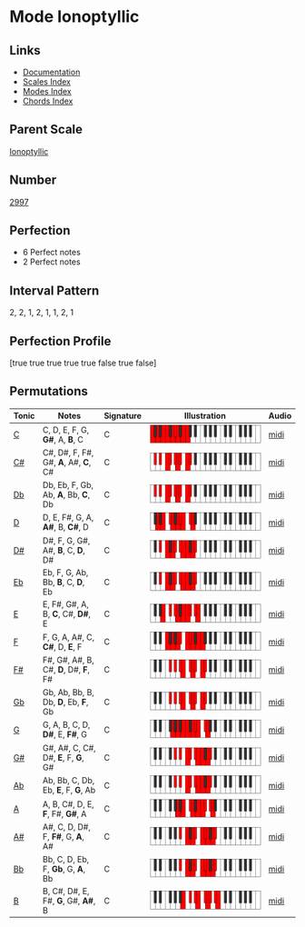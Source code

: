 # Mode Ionoptyllic

## Links

- [Documentation](index.md)
- [Scales Index](Scales.md)
- [Modes Index](Modes.md)
- [Chords Index](Chords.md)

## Parent Scale

[Ionoptyllic](ScaleIonoptyllic.md)

## Number

[2997](https://ianring.com/musictheory/scales/2997)

## Perfection

- 6 Perfect notes
- 2 Perfect notes

## Interval Pattern

2, 2, 1, 2, 1, 1, 2, 1

## Perfection Profile

[true true true true true false true false]

## Permutations

| Tonic | Notes | Signature | Illustration | Audio |
|-------|-------|-----------|--------------|-------|
| [C](ModeCNaturalIonoptyllic.md) | C, D, E, F, G, **G#**, A, **B**, C | C | ![CNaturalIonoptyllic](ModeCNaturalIonoptyllic.png) | [midi](https://github.com/edipermadi/music/blob/main/docs/ModeCNaturalIonoptyllic.mid?raw=true) |
| [C#](ModeCSharpIonoptyllic.md) | C#, D#, F, F#, G#, **A**, A#, **C**, C# | C | ![CSharpIonoptyllic](ModeCSharpIonoptyllic.png) | [midi](https://github.com/edipermadi/music/blob/main/docs/ModeCSharpIonoptyllic.mid?raw=true) |
| [Db](ModeDFlatIonoptyllic.md) | Db, Eb, F, Gb, Ab, **A**, Bb, **C**, Db | C | ![DFlatIonoptyllic](ModeDFlatIonoptyllic.png) | [midi](https://github.com/edipermadi/music/blob/main/docs/ModeDFlatIonoptyllic.mid?raw=true) |
| [D](ModeDNaturalIonoptyllic.md) | D, E, F#, G, A, **A#**, B, **C#**, D | C | ![DNaturalIonoptyllic](ModeDNaturalIonoptyllic.png) | [midi](https://github.com/edipermadi/music/blob/main/docs/ModeDNaturalIonoptyllic.mid?raw=true) |
| [D#](ModeDSharpIonoptyllic.md) | D#, F, G, G#, A#, **B**, C, **D**, D# | C | ![DSharpIonoptyllic](ModeDSharpIonoptyllic.png) | [midi](https://github.com/edipermadi/music/blob/main/docs/ModeDSharpIonoptyllic.mid?raw=true) |
| [Eb](ModeEFlatIonoptyllic.md) | Eb, F, G, Ab, Bb, **B**, C, **D**, Eb | C | ![EFlatIonoptyllic](ModeEFlatIonoptyllic.png) | [midi](https://github.com/edipermadi/music/blob/main/docs/ModeEFlatIonoptyllic.mid?raw=true) |
| [E](ModeENaturalIonoptyllic.md) | E, F#, G#, A, B, **C**, C#, **D#**, E | C | ![ENaturalIonoptyllic](ModeENaturalIonoptyllic.png) | [midi](https://github.com/edipermadi/music/blob/main/docs/ModeENaturalIonoptyllic.mid?raw=true) |
| [F](ModeFNaturalIonoptyllic.md) | F, G, A, A#, C, **C#**, D, **E**, F | C | ![FNaturalIonoptyllic](ModeFNaturalIonoptyllic.png) | [midi](https://github.com/edipermadi/music/blob/main/docs/ModeFNaturalIonoptyllic.mid?raw=true) |
| [F#](ModeFSharpIonoptyllic.md) | F#, G#, A#, B, C#, **D**, D#, **F**, F# | C | ![FSharpIonoptyllic](ModeFSharpIonoptyllic.png) | [midi](https://github.com/edipermadi/music/blob/main/docs/ModeFSharpIonoptyllic.mid?raw=true) |
| [Gb](ModeGFlatIonoptyllic.md) | Gb, Ab, Bb, B, Db, **D**, Eb, **F**, Gb | C | ![GFlatIonoptyllic](ModeGFlatIonoptyllic.png) | [midi](https://github.com/edipermadi/music/blob/main/docs/ModeGFlatIonoptyllic.mid?raw=true) |
| [G](ModeGNaturalIonoptyllic.md) | G, A, B, C, D, **D#**, E, **F#**, G | C | ![GNaturalIonoptyllic](ModeGNaturalIonoptyllic.png) | [midi](https://github.com/edipermadi/music/blob/main/docs/ModeGNaturalIonoptyllic.mid?raw=true) |
| [G#](ModeGSharpIonoptyllic.md) | G#, A#, C, C#, D#, **E**, F, **G**, G# | C | ![GSharpIonoptyllic](ModeGSharpIonoptyllic.png) | [midi](https://github.com/edipermadi/music/blob/main/docs/ModeGSharpIonoptyllic.mid?raw=true) |
| [Ab](ModeAFlatIonoptyllic.md) | Ab, Bb, C, Db, Eb, **E**, F, **G**, Ab | C | ![AFlatIonoptyllic](ModeAFlatIonoptyllic.png) | [midi](https://github.com/edipermadi/music/blob/main/docs/ModeAFlatIonoptyllic.mid?raw=true) |
| [A](ModeANaturalIonoptyllic.md) | A, B, C#, D, E, **F**, F#, **G#**, A | C | ![ANaturalIonoptyllic](ModeANaturalIonoptyllic.png) | [midi](https://github.com/edipermadi/music/blob/main/docs/ModeANaturalIonoptyllic.mid?raw=true) |
| [A#](ModeASharpIonoptyllic.md) | A#, C, D, D#, F, **F#**, G, **A**, A# | C | ![ASharpIonoptyllic](ModeASharpIonoptyllic.png) | [midi](https://github.com/edipermadi/music/blob/main/docs/ModeASharpIonoptyllic.mid?raw=true) |
| [Bb](ModeBFlatIonoptyllic.md) | Bb, C, D, Eb, F, **Gb**, G, **A**, Bb | C | ![BFlatIonoptyllic](ModeBFlatIonoptyllic.png) | [midi](https://github.com/edipermadi/music/blob/main/docs/ModeBFlatIonoptyllic.mid?raw=true) |
| [B](ModeBNaturalIonoptyllic.md) | B, C#, D#, E, F#, **G**, G#, **A#**, B | C | ![BNaturalIonoptyllic](ModeBNaturalIonoptyllic.png) | [midi](https://github.com/edipermadi/music/blob/main/docs/ModeBNaturalIonoptyllic.mid?raw=true) |

